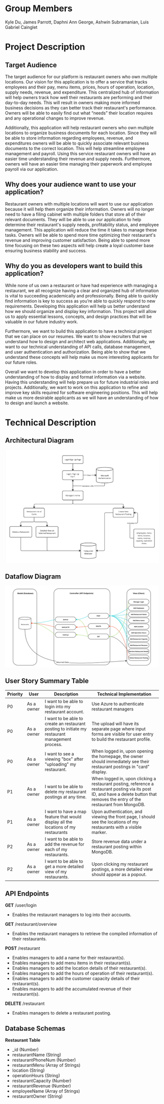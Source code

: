 # Group Members
Kyle Du, James Parrott, Daphni Ann George, Ashwin Subramanian, Luis Gabriel Cainglet

# Project Description
## Target Audience
The target audience for our platform is restaurant owners who own multiple locations. Our vision for this application is to offer a service that tracks employees and their pay, menu items, prices, hours of operation, location, supply needs, revenue, and expenditure. This centralized hub of information will help owners track how well their restaurants are performing and their day-to-day needs. This will result in owners making more informed business decisions as they can better track their restaurant's performance. Owners will be able to easily find out what “needs” their location requires and any operational changes to improve revenue. 

Additionally, this application will help restaurant owners who own multiple locations to organize business documents for each location. Since they will be able to store information regarding employees, revenue, and expenditures owners will be able to quickly associate relevant business documents to the correct location. This will help streamline employee management and payroll. Using this service restaurant owners will have an easier time understanding their revenue and supply needs. Furthermore, owners will have an easier time managing their paperwork and employee payroll via our application.

## Why does your audience want to use your application?
Restaurant owners with multiple locations will want to use our application because it will help them organize their information. Owners will no longer need to have a filing cabinet with multiple folders that store all of their relevant documents. They will be able to use our application to help determine their restaurant's supply needs, profitability status, and employee management. This application will reduce the time it takes to manage these tasks. Owners will be able to spend more time optimizing their restaurant's revenue and improving customer satisfaction. Being able to spend more time focusing on these two aspects will help create a loyal customer base ensuring business stability and success.

## Why do you as developers want to build this application?
While none of us own a restaurant or have had experience with managing a restaurant, we all recognize having a clear and organized hub of information is vital to succeeding academically and professionally. Being able to quickly find information is key to success as you’re able to quickly respond to new requirements. Developing this application will help us better understand how we should organize and display key information. This project will allow us to apply essential lessons, concepts, and design practices that will be valuable in our future industry work.

Furthermore, we want to build this application to have a technical project that we can place on our resumes. We want to show recruiters that we understand how to design and architect web applications.  Additionally, we want to our technical understanding of API calls, database management, and user authentication and authorization. Being able to show that we understand these concepts will help make us more interesting applicants for our future roles.

Overall we want to develop this application in order to have a better understanding of how to display and format information via a website. Having this understanding will help prepare us for future industrial roles and projects. Additionally, we want to work on this application to refine and improve key skills required for software engineering positions. This will help make us more desirable applicants as we will have an understanding of how to design and launch a website.

# Technical Description

## Architectural Diagram
![Photo of our architectural diagram](diagrams/Architecture.jpg)

## Dataflow Diagram
![Photo of our dataflow diagram](diagrams/Dataflow.jpg)

## User Story Summary Table
| Priority | User | Description | Technical Implementation |
| ---- | ---------- |-------------------- | -------------------------- |
| P0 | As a owner | I want to be able to login into my restaurant account. | Use Azure to authenticate restaurant managers |
| P0 | As a owner | I want to be able to create an restaurant posting to initiate my restaurant management process. | The upload will have its separate page where input forms are visible for user entry to build the restaurant profile. | Display a clickable restaurant card that fetches stored details from MongoDB. |
| P0 | As a owner | I want to see a viewing "box" after "uploading" my restaurant. | When logged in, upon opening the homepage, the owner should immediately see their restaurant postings in "card" display. |
| P1 | As a owner | I want to be able to delete my restaurant postings at any time. | When logged in, upon clicking a restaurant posting, reference a restaurant posting via its post ID, and have a delete button that removes the entry of the restaurant from MongoDB.
| P1 | As a owner | I want to have a map feature that would display all the locations of my restaurants | Upon authentication, and viewing the front page, I should see the locations of my restaurants with a visible marker. |
| P2 | As a owner | I want to be able to add the revenue for each of my restaurants. | Store revenue data under a restaurant posting within MongoDB. |
| P2 | As a owner | I want to be able to get a more detailed view of my restaurants. | Upon clicking my restaurant postings, a more detailed view should appear as a popout. |

## API Endpoints
**GET** /user/login
- Enables the restaurant managers to log into their accounts.

**GET** /restaurant/overview 
- Enables the restaurant managers to retrieve the compiled information of their restaurants.

**POST** /restaurant
- Enables managers to add a name for their restaurant(s).
- Enables managers to add menu items in their restaurant(s).
- Enables managers to add the location details of their restaurant(s).
- Enables managers to add the hours of operation of their restaurant(s).
- Enables managers to add the customer capacity details of their restaurant(s).
- Enables managers to add the accumulated revenue of their restaurant(s).

**DELETE** /restaurant
- Enables managers to delete a restaurant posting.

## Database Schemas

**Restaurant Table**
- _id (Number)
- restaurantName (String)
- restaurantPhoneNum (Number)
- restaurantMenu (Array of Strings)
- location (String)
- operationHours (String)
- restaurantCapacity (Number)
- restaurantRevenue (Number)
- employeeName (Array of Strings)
- restaurantOwner (String)
